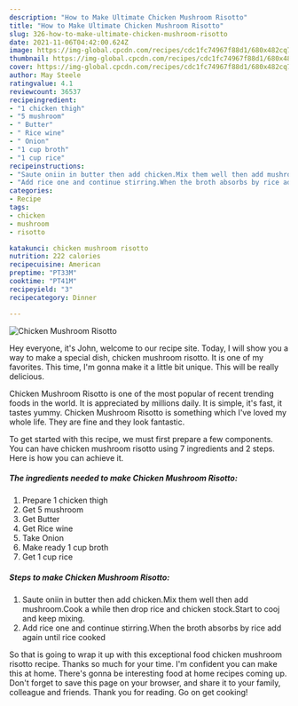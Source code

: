 ```yaml
---
description: "How to Make Ultimate Chicken Mushroom Risotto"
title: "How to Make Ultimate Chicken Mushroom Risotto"
slug: 326-how-to-make-ultimate-chicken-mushroom-risotto
date: 2021-11-06T04:42:00.624Z
image: https://img-global.cpcdn.com/recipes/cdc1fc74967f88d1/680x482cq70/chicken-mushroom-risotto-recipe-main-photo.jpg
thumbnail: https://img-global.cpcdn.com/recipes/cdc1fc74967f88d1/680x482cq70/chicken-mushroom-risotto-recipe-main-photo.jpg
cover: https://img-global.cpcdn.com/recipes/cdc1fc74967f88d1/680x482cq70/chicken-mushroom-risotto-recipe-main-photo.jpg
author: May Steele
ratingvalue: 4.1
reviewcount: 36537
recipeingredient:
- "1 chicken thigh"
- "5 mushroom"
- " Butter"
- " Rice wine"
- " Onion"
- "1 cup broth"
- "1 cup rice"
recipeinstructions:
- "Saute oniin in butter then add chicken.Mix them well then add mushroom.Cook a while then drop rice and chicken stock.Start to cooj and keep mixing."
- "Add rice one and continue stirring.When the broth absorbs by rice add again until rice cooked"
categories:
- Recipe
tags:
- chicken
- mushroom
- risotto

katakunci: chicken mushroom risotto 
nutrition: 222 calories
recipecuisine: American
preptime: "PT33M"
cooktime: "PT41M"
recipeyield: "3"
recipecategory: Dinner

---
```



![Chicken Mushroom Risotto](https://img-global.cpcdn.com/recipes/cdc1fc74967f88d1/680x482cq70/chicken-mushroom-risotto-recipe-main-photo.jpg)

Hey everyone, it's John, welcome to our recipe site. Today, I will show you a way to make a special dish, chicken mushroom risotto. It is one of my favorites. This time, I'm gonna make it a little bit unique. This will be really delicious.

Chicken Mushroom Risotto is one of the most popular of recent trending foods in the world. It is appreciated by millions daily. It is simple, it's fast, it tastes yummy. Chicken Mushroom Risotto is something which I've loved my whole life. They are fine and they look fantastic.




To get started with this recipe, we must first prepare a few components. You can have chicken mushroom risotto using 7 ingredients and 2 steps. Here is how you can achieve it.

<!--inarticleads1-->

##### The ingredients needed to make Chicken Mushroom Risotto:

1. Prepare 1 chicken thigh
1. Get 5 mushroom
1. Get  Butter
1. Get  Rice wine
1. Take  Onion
1. Make ready 1 cup broth
1. Get 1 cup rice




<!--inarticleads2-->

##### Steps to make Chicken Mushroom Risotto:

1. Saute oniin in butter then add chicken.Mix them well then add mushroom.Cook a while then drop rice and chicken stock.Start to cooj and keep mixing.
1. Add rice one and continue stirring.When the broth absorbs by rice add again until rice cooked




So that is going to wrap it up with this exceptional food chicken mushroom risotto recipe. Thanks so much for your time. I'm confident you can make this at home. There's gonna be interesting food at home recipes coming up. Don't forget to save this page on your browser, and share it to your family, colleague and friends. Thank you for reading. Go on get cooking!
